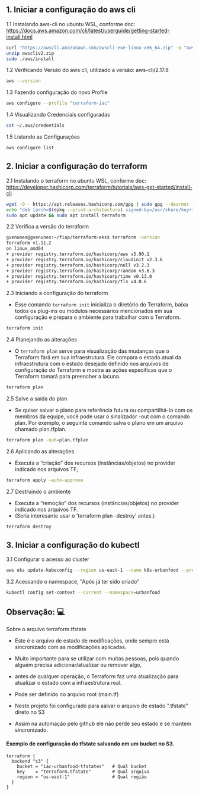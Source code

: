 ## 1. Iniciar a configuração do aws cli

1.1 Instalando aws-cli no ubuntu WSL, conforme doc: https://docs.aws.amazon.com/cli/latest/userguide/getting-started-install.html
``` bash
curl "https://awscli.amazonaws.com/awscli-exe-linux-x86_64.zip" -o "awscliv2.zip"
unzip awscliv2.zip
sudo ./aws/install
```

1.2 Verificando Versão do aws cli, utilizado a versão: aws-cli/2.17.8
``` bash
aws --version
```

1.3 Fazendo configuração do novo Profile
``` bash
aws configure --profile "terraform-iac"
```

1.4 Visualizando Credenciais configuradas
``` bash
cat ~/.aws/credentials
```

1.5 Listando as Configurações
``` bash
aws configure list
```

## 2. Iniciar a configuração do terraform

2.1 Instalando o terraform no ubuntu WSL, conforme doc: https://developer.hashicorp.com/terraform/tutorials/aws-get-started/install-cli
``` bash
wget -O - https://apt.releases.hashicorp.com/gpg | sudo gpg --dearmor -o /usr/share/keyrings/hashicorp-archive-keyring.gpg
echo "deb [arch=$(dpkg --print-architecture) signed-by=/usr/share/keyrings/hashicorp-archive-keyring.gpg] https://apt.releases.hashicorp.com $(lsb_release -cs) main" | sudo tee /etc/apt/sources.list.d/hashicorp.list
sudo apt update && sudo apt install terraform
```

2.2 Verifica a versão do terraform
``` bash
gvenunes@gvenunes:~/fiap/terraform-eks$ terraform -version
Terraform v1.11.2
on linux_amd64
+ provider registry.terraform.io/hashicorp/aws v5.90.1
+ provider registry.terraform.io/hashicorp/cloudinit v2.3.6
+ provider registry.terraform.io/hashicorp/null v3.2.3
+ provider registry.terraform.io/hashicorp/random v3.6.3
+ provider registry.terraform.io/hashicorp/time v0.13.0
+ provider registry.terraform.io/hashicorp/tls v4.0.6
```

2.3 Iniciando a configuração do terraform
 - Esse comando `terraform init` inicializa o diretório do Terraform, baixa todos os plug-ins ou módulos necessários mencionados em sua configuração e prepara o ambiente para trabalhar com o Terraform.
``` bash
terraform init
```

2.4 Planejando as alterações
 - O `terraform plan` serve para visualização das mudanças que o Terraform fará em sua infraestrutura. 
Ele compara o estado atual da infraestrutura com o estado desejado definido nos arquivos de configuração do Terraform e mostra as ações específicas que o Terraform tomará para preencher a lacuna.
``` bash
terraform plan
```

2.5 Salve a saída do plan
 - Se quiser salvar o plano para referência futura ou compartilhá-lo com os membros da equipe, você pode usar o sinalizador -out com o comando plan.
Por exemplo, o seguinte comando salva o plano em um arquivo chamado plan.tfplan.
``` bash
terraform plan -out=plan.tfplan
```

2.6 Aplicando as alterações
 - Executa a “criação” dos recursos (instâncias/objetos) no provider indicado nos arquivos TF;
``` bash
terraform apply -auto-approve
```

2.7 Destruindo o ambiente
 - Executa a “remoção” dos recursos (instâncias/objetos) no provider indicado nos arquivos TF.
 - (Seria interesante usar o 'terraform plan -destroy' antes.)
``` bash
terraform destroy
```

## 3. Iniciar a configuração do kubectl

3.1 Configurar o acesso ao cluster
``` bash
aws eks update-kubeconfig --region us-east-1 --name k8s-urbanfood --profile terraform-iac
```

3.2 Acessando o namespace, "Após já ter sido criado"
``` bash
kubectl config set-context --current --namespace=urbanfood
```

## Observação: 💻

Sobre o arquivo terraform.tfstate

 - Este é o arquivo de estado de modificações, onde sempre está sincronizado com as modificações aplicadas.
 - Muito importante para se utilizar com muitas pessoas, pois quando alguém precisa adicionar/atualizar ou remover algo,
 - antes de qualquer operação, o Terraform faz uma atualização para atualizar o estado com a infraestrutura real.

 - Pode ser definido no arquivo root (main.tf)
 - Neste projeto foi configurado para aalvar o arquivo de estado ".tfstate" direto no S3
 - Assim na automação pelo github ele não perde seu estado e se mantem sincronizado.

#### Exemplo de configuração do tfstate salvando em um bucket no S3.
```
terraform {
  backend "s3" {
    bucket = "iac-urbanfood-tfstates"   # Qual bucket
    key    = "terraform.tfstate"        # Qual arquivo
    region = "us-east-1"                # Qual região
  }
}
```
